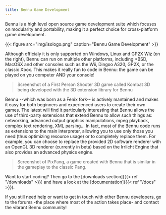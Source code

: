 ```yaml
---
title: Bennu Game Development
---
```


Bennu is a high level open source game development suite which focuses on modularity and portability, making it a perfect choice for cross-platform game development.

{{< figure src="img/isologo.png" caption="Bennu Game Development" >}}

Although officialy it is only supported on Windows, Linux and GP2X Wiz (on the right), Bennu can run on multiple other platforms, including &ast;BSD, MacOSX and other consoles such as the Wii, Dingoo A320, GP2X, or the classic Xbox.
This makes it really fun to code in Bennu: the game can be played on you computer AND your console!

>Screenshot of a First Person Shooter 3D game called Kombat 3D being developed with the 3D extension library for Bennu

Bennu --which was born as a Fenix fork-- is actively mantained and makes it easy for both beginners and experienced users to create their own games.
The latest will find it particularly interesting that Bennu allows the use of third-party extensions that extend Bennu to allow such things as: networking, advanced output graphics manipulations, mpeg playback, complex text rendering, XML parsing…
In fact, most of the Bennu code runs as extensions to the main interpreter, allowing you to use only those you need (thus optimizing resource usage) or to completely replace them.
For example, you can choose to replace the provided 2D software renderer with an OpenGL 3D renderer (currently in beta) based on the Irrlicht Engine that also provides an advanced physics engine.

>Screenshot of PixPang, a game created with Bennu that is similar in the gameplay to the classic Pang.

Want to start coding? Then go to the [downloads section]({{< ref "/downloads" >}}) and have a look at the [documentation]({{< ref "/docs" >}}).

If you still need help or want to get in touch with other Bennu developers, go to the forums -the place where most of the action takes place- and contact the vibrant Bennu community!
